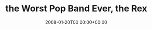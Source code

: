 ---
templateKey: event
guid: 089418c5-6eab-11ea-99c5-002590d1d1b0
date: 2008-01-20T00:00:00+00:00
eventTime: '7-9pm'
title: the Worst Pop Band Ever, the Rex
artist: the Worst Pop Band Ever
city: Toronto
venue: the Rex
group: Tim Shia
---